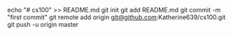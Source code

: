 echo "# cs100" >> README.md
git init
git add README.md
git commit -m "first commit"
git remote add origin git@github.com:Katherine639/cs100.git
git push -u origin master
